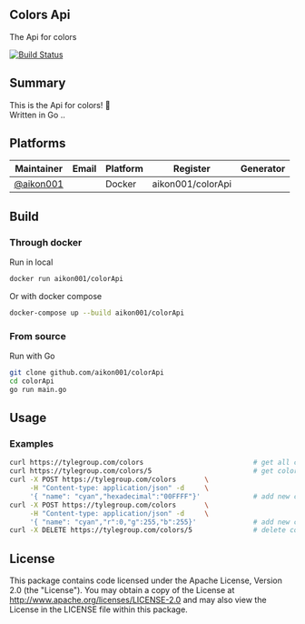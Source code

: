 ## Colors Api
The Api for colors 

[![Build Status](https://travis.ibm.com/Liz-Furlan/starter-basic.svg?token=mRtpopMofh1kN3mEA6W5&branch=master)]()

## Summary
This is the Api for colors! 🎨 <br/>
Written in Go ..

## Platforms
| Maintainer | Email | Platform | Register | Generator |
| ---------- | ----- | -------- | -------- | --------- |
| [@aikon001](https://github.com/aikon001 "@aikon001") | | Docker | aikon001/colorApi |

## Build
### Through docker
Run in local
```bash
docker run aikon001/colorApi
```
Or with docker compose 
```bash
docker-compose up --build aikon001/colorApi
```
### From source
Run with Go
```bash
git clone github.com/aikon001/colorApi
cd colorApi
go run main.go
```

## Usage
### Examples
```bash
curl https://tylegroup.com/colors                           # get all colors
curl https://tylegroup.com/colors/5                         # get color with id 5
curl -X POST https://tylegroup.com/colors       \
     -H "Content-type: application/json" -d     \
     '{ "name": "cyan","hexadecimal":"00FFFF"}'             # add new color with hexadecimal
curl -X POST https://tylegroup.com/colors       \
     -H "Content-type: application/json" -d     \
     '{ "name": "cyan","r":0,"g":255,"b":255}'              # add new color with rgb
curl -X DELETE https://tylegroup.com/colors/5               # delete color with id 5

```

## License
This package contains code licensed under the Apache License, Version 2.0 (the "License"). You may obtain a copy of the License at http://www.apache.org/licenses/LICENSE-2.0 and may also view the License in the LICENSE file within this package.
